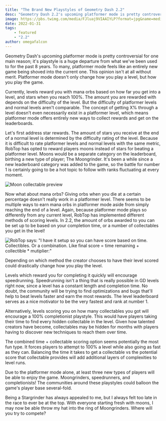 ```yaml
---
title: "The Brand New Playstyles of Geometry Dash 2.2"
desc: "Geometry Dash 2.2's upcoming platformer mode is pretty controversial for one main reason."
image: https://pbs.twimg.com/media/FJluaj9VIAAIYLP?format=jpg&name=medium
date: 2022-01-31
tags:
    - featured
    - "2.2"
author: omegafalcon
---
```


Geometry Dash's upcoming platformer mode is pretty controversial for one main reason; it's playstyle is a huge departure from what we've been used to for the past 8 years. To many, platformer mode feels like an entirely new game being shoved into the current one. This opinion isn't at all without merit. Platformer mode doesn't only change how you play a level, but how you play the game.

Currently, levels reward you with mana orbs based on how far you get into a level, and stars when you reach 100%. The amount you are rewarded with depends on the difficulty of the level. But the difficulty of platformer levels and normal levels aren't comparable. The concept of getting X% through a level doesn't even necessarily exist in a platformer level, which means platformer mode offers entirely new ways to collect rewards and get on the leaderboards.

Let's first address star rewards. The amount of stars you receive at the end of a normal level is determined by the difficulty rating of the level. Because it is difficult to rate platformer levels and normal levels with the same metric, RobTop has opted to reward players moons instead of stars for beating a platformer level. Moons would be a separate category on the leaderboard, birthing a new type of player; The Moongrinder. It's been a while since a new leaderboard category was added to the game, so the battle for number 1 is certainly going to be a hot topic to follow with ranks fluctuating at every moment.

![Moon collectable preview](https://pbs.twimg.com/media/FJluaj9VIAAIYLP?format=jpg&name=medium)

Now what about mana orbs? Giving orbs when you die at a certain percentage doesn't really work in a platformer level. There seems to be multiple ways to earn mana orbs in platformer mode aside from simply reaching the end of a level. Again, because platformer mode plays so differently from any current level, RobTop has implemented different methods of scoring levels. In 2.2, the amount of orbs awarded to you can be set up to be based on your completion time, or a number of collectables you get in the level!

![RobTop says: "I have it setup so you can have score based on time. Collectibles. Or a combination. Like final score = time remaining + collectible * mutiplier:"](https://i.imgur.com/SF2WlEV.png)

Depending on which method the creator chooses to have their level scored could drastically change how you play the level.

Levels which reward you for completing it quickly will encourage speedrunning. Speedrunning isn't a thing that is really possible in GD levels right now, since a level has a constant length and completion time. No doubt, the community will be trying to find optimizations and bugs that'll help to beat levels faster and earn the most rewards. The level leaderboard serves as a nice motivator to be the very fastest and rank at number 1.

Alternatively, levels scoring you on how many collectables you got will encourage a 100% completionist playstyle. This would have players taking their time to find every hidden collectable in the level. Given how talented creators have become, collectables may be hidden for months with players having to discover new techniques to reach them over time.

The combined time + collectable scoring option seems potentially the most fun type. It forces players to attempt to 100% a level while also going as fast as they can. Balancing the time it takes to get a collectable vs the potential score that collectable provides will add additional layers of complexities to level runs.

Due to the platformer mode alone, at least three new types of players will be able to enjoy the game. Moongrinders, speedrunners, and completionists! The communities around these playstyles could balloon the game's player base several-fold.

Being a Stargrinder has always appealed to me, but I always felt too late in the race to ever be at the top. With everyone starting fresh with moons, I may now be able throw my hat into the ring of Moongrinders. Where will you try to compete?
